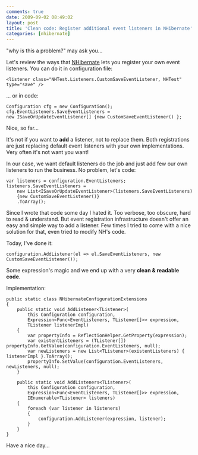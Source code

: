 ```yaml
---
comments: true
date: 2009-09-02 08:49:02
layout: post
title: 'Clean code: Register additional event listeners in NHibernate'
categories: [nhibernate]
---
```


"why is this a problem?" may ask you...

Let's review the ways that [NHibernate](http://nhforge.org/) lets you register your own event listeners. You can do it in configuration file:

    <listener class="NHTest.Listeners.CustomSaveEventListener, NHTest" type="save" />

... or in code:

    Configuration cfg = new Configuration();  
    cfg.EventListeners.SaveEventListeners =   
    new ISaveOrUpdateEventListener[] {new CustomSaveEventListener() };  

Nice, so far...

It's not if you want to **add** a listener, not to replace them. Both registrations are just replacing default event listeners with your own implementations. Very often it's not want you want!

In our case, we want default listeners do the job and just add few our own listeners to run the business. No problem, let's code:
    
    var listeners = configuration.EventListeners;
    listeners.SaveEventListeners = 
        new List<ISaveOrUpdateEventListener>(listeners.SaveEventListeners)
        {new CustomSaveEventListener()}
        .ToArray();

Since I wrote that code some day I hated it. Too verbose, too obscure, hard to read & understand. But event registration infrastructure doesn't offer an easy and simple way to add a listener. Few times I tried to come with a nice solution for that, even tried to modify NH's code. 

Today, I've done it:
    
    configuration.AddListener(el => el.SaveEventListeners, new CustomSaveEventListener());

Some expression's magic and we end up with a very **clean & readable code**.

Implementation:

    public static class NHibernateConfigurationExtensions
    {
        public static void AddListener<TListener>(
            this Configuration configuration, 
            Expression<Func<EventListeners, TListener[]>> expression, 
            TListener listenerImpl)
        {
            var propertyInfo = ReflectionHelper.GetProperty(expression);
            var existentListeners = (TListener[]) propertyInfo.GetValue(configuration.EventListeners, null);
            var newListeners = new List<TListener>(existentListeners) { listenerImpl }.ToArray();
            propertyInfo.SetValue(configuration.EventListeners, newListeners, null);
        }

        public static void AddListeners<TListener>(
            this Configuration configuration, 
            Expression<Func<EventListeners, TListener[]>> expression, 
            IEnumerable<TListener> listeners)
        {
            foreach (var listener in listeners)
            {
                configuration.AddListener(expression, listener);
            }
        }
    }    

Have a nice day...
